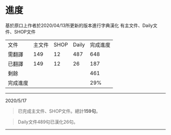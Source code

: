 進度
===
基於原口上作者於2020/04/13所更新的版本進行字典漢化
有主文件、Daily文件、SHOP文件

<table>
<tbody>
<tr>
<td>文件</td>
<td>主文件</td>
<td>SHOP</td>
<td>Daily</td>
<td>完成進度</td>
</tr>
<tr>
<td>需翻譯</td>
<td>149</td>
<td>12</td>
<td>487</td>
<td>648</td>
</tr>
<tr>
<td>已翻譯</td>
<td>149</td>
<td>12</td>
<td>26</td>
<td>187</td>
</tr>
<tr>
<td>剩餘</td>
<td></td>
<td></td>
<td></td>
<td>461</td>
</tr> 
<tr>
<td>完成進度</td>
<td>&nbsp;</td>
<td>&nbsp;</td>
<td>&nbsp;</td>
<td>29%</td>
</tr>
</tbody>
</table>

------------
2020/5/17
>已完成主文件、SHOP文件。總計**159句**。

>Daily文件489句已漢化26句。

---------------------------------------



